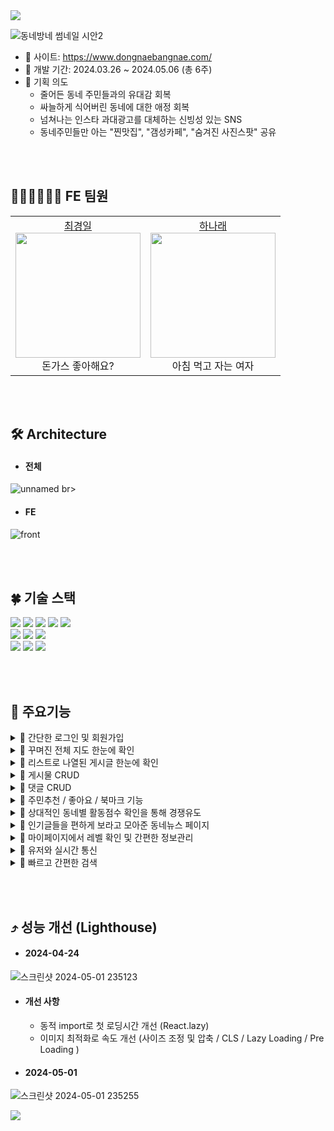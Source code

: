<img src="https://capsule-render.vercel.app/api?type=waving&color=0:85daff,100:6799fe&height=100" />

![동네방네 썸네일 시안2](https://github.com/Nawabali-project/Nawabali-FE/assets/80045891/a0a3aa24-c2a2-46f9-872a-b66258c6d6ce)

* 🔗 사이트: https://www.dongnaebangnae.com/
* 📆 개발 기간: 2024.03.26 ~ 2024.05.06 (총 6주)
* 🌱 기획 의도
  * 줄어든 동네 주민들과의 유대감 회복
  * 싸늘하게 식어버린 동네에 대한 애정 회복
  * 넘쳐나는 인스타 과대광고를 대체하는 신빙성 있는 SNS
  * 동네주민들만 아는 "찐맛집", "갬성카페", "숨겨진 사진스팟" 공유


<br><br>
## 🧑🏻‍💻👩🏻‍💻 FE 팀원
<table>
  <tbody>
    <tr>
      <td align="center">
        <a href="https://github.com/inhachoi">최경일</a><br />
        <img src="https://scontent-ssn1-1.cdninstagram.com/v/t51.2885-15/387265705_688108082998779_5231387308078165349_n.jpg?stp=dst-jpg_s150x150&_nc_ht=scontent-ssn1-1.cdninstagram.com&_nc_cat=103&_nc_ohc=VqkETrfmL_EQ7kNvgEz6-fE&edm=AGXveE0BAAAA&ccb=7-5&oh=00_AfAokniF-Ao9PXx3EFNym1c8mseIwhiJYnrkuLYkRZ5aaA&oe=66382C92&_nc_sid=cf751b" width="200px;" alt=""/><br />
         돈가스 좋아해요? <br />
        </td>
      <td align="center">
        <a href="https://github.com/1roo">하나래</a><br />
        <img src="https://scontent-ssn1-1.cdninstagram.com/v/t51.12442-15/69368022_980938318926608_4714438118412745851_n.jpg?stp=c0.398.1024.1024a_dst-jpg_e35_s150x150&_nc_ht=scontent-ssn1-1.cdninstagram.com&_nc_cat=108&_nc_ohc=YjyM_2KJLjcQ7kNvgGYoJvc&edm=AGXveE0BAAAA&ccb=7-5&oh=00_AfANWQdR07IR3pkt-AVZfkHDuHN0o4KrN9koCeWCXOnnyw&oe=66343A24&_nc_sid=cf751b" width="200px;" alt=""/><br />
         아침 먹고 자는 여자 <br />
        </td>
    </tr>
  </tbody>
</table>


<br><br>
## 🛠 Architecture
* #### 전체
![unnamed](https://github.com/Nawabali-project/Nawabali-FE/assets/80045891/6eba048d-a713-4574-82f6-25e68319b121)
br>
* #### FE
![front](https://github.com/Nawabali-project/Nawabali-FE/assets/80045891/d47032a5-765c-4027-8d27-c96f0e5e20a3)



<br><br>
## 🍀 기술 스택
<div align='left'>
  <img src="https://img.shields.io/badge/html5-E34F26?style=for-the-badge&logo=html5&logoColor=white"> 
  <img src="https://img.shields.io/badge/css-1572B6?style=for-the-badge&logo=css3&logoColor=white"> 
  <img src="https://img.shields.io/badge/javascript-F7DF1E?style=for-the-badge&logo=javascript&logoColor=black"> 
  <img src="https://img.shields.io/badge/TypeScript-3178C6?style=for-the-badge&logo=typescript&logoColor=white">
  <img src="https://img.shields.io/badge/react-61DAFB?style=for-the-badge&logo=react&logoColor=black"> 
  <br>
  <img src="https://img.shields.io/badge/socket.io--client-007CE2?style=for-the-badge&logo=axios&logoColor=white">
  <img src="https://img.shields.io/badge/Axios-%23593d88.svg?style=for-the-badge&logoColor=000000">
  <img src="https://img.shields.io/badge/styled--components-DB7093?style=for-the-badge&logo=styled-components&logoColor=white">
  <br>
  <img src="https://img.shields.io/badge/GitHub%20Actions-232F3E?style=for-the-badge&logo=GitHubActions&logoColor=2088FF"/>
  <img src="https://img.shields.io/badge/github-181717?style=for-the-badge&logo=github&logoColor=white">
  <img src="https://img.shields.io/badge/git-F05032?style=for-the-badge&logo=git&logoColor=white">
  <br>
</div>

<br><br>
## 🔎 주요기능

<details>
<summary>🌟 간단한 로그인 및 회원가입</summary>
<br>

- 로컬 로그인 / 회원가입 (이메일 인증기능)
- 소셜 로그인 (kakao)

</details>

<details>
<summary>🌟 꾸며진 전체 지도 한눈에 확인</summary>
<br>

- 지도 API 연동 (kakao)
- 게시물 작성시 해당위치에 게시물이 놓아짐
- 지역 / 카테고리 별로 이동 및 분류 가능

</details>

<details>
<summary>🌟 리스트로 나열된 게시글 한눈에 확인</summary>
<br>

- 지역 / 카테고리 별로 분류 가능

</details>

<details>
<summary>🌟 게시물 CRUD</summary>
<br>

- 게시물 작성은 본인 동네에만 작성 가능

</details>

<details>
<summary>🌟 댓글 CRUD</summary>
<br>

- 댓글을 통해 사람들과 소통

</details>

<details>
<summary>🌟 주민추천 / 좋아요 / 북마크 기능</summary>
<br>

- 주민추천은 게시물이 작성된 동네의 주민만 클릭 가능
- 좋아요는 외부주민도 클릭 가능
- 북마크를 통해 맘에 드는 게시물 저장해두기

</details>

<details>
<summary>🌟 상대적인 동네별 활동점수 확인을 통해 경쟁유도</summary>
<br>

- 서울시 25개 구를 경계선으로 나누고 클릭시 점수를 쉽게 확인할 수 있게함
- '구'별 주민추천 수 + 게시물 수로 점수 측정
- 점수가 상대적으로 높은 지역일수록 색을 진하게 표시
- 해당 구에 가장 많은 게시물 카테고리가 사진으로 뜸

</details>

<details>
<summary>🌟 인기글들을 편하게 보라고 모아준 동네뉴스 페이지</summary>
<br>

- 자동 및 수동으로 동적으로 동작하는 화면으로 편하게 확인
- 지역별로 일주일간 사람들이 가장 많이 찾은 게시글들 확인
- 본인 지역의 인기 게시글 확인
- 다른 지역의 인기 게시글 확인
- 카테고리별로 인기많은 동네와 해당 게시글 확인

</details>

<details>
<summary>🌟 마이페이지에서 레벨 확인 및 간편한 정보관리</summary>
<br>

- 프로필 사진에 레벨에 따른 귀여운 모자 표시 (주민 / 토박이 / 터줏대감)
- 다양한 개인정보 수정 가능 (닉네임, 거주지역, 프로필 사진 ...)
- 내가 쓴 게시물과 북마크해둔 게시물 확인 가능

</details>

<details>
<summary>🌟 유저와 실시간 통신</summary>
<br>

- 1:1 실시간으로 익명의 유저와 소통

</details>

<details>
<summary>🌟 빠르고 간편한 검색</summary>
<br>

- 게시물 내용으로 빠른 검색 가능

</details>

  

<br><br>
## ⤴️ 성능 개선 (Lighthouse)

* #### 2024-04-24
![스크린샷 2024-05-01 235123](https://github.com/Nawabali-project/Nawabali-FE/assets/80045891/5f937f8d-3b2d-44ad-9be0-ec1b61fce0e9)

* #### 개선 사항
  * 동적 import로 첫 로딩시간 개선 (React.lazy)
  * 이미지 최적화로 속도 개선 (사이즈 조정 및 압축 / CLS / Lazy Loading / Pre Loading )

* #### 2024-05-01
![스크린샷 2024-05-01 235255](https://github.com/Nawabali-project/Nawabali-FE/assets/80045891/6086b80d-3303-4223-858f-c9256937e268)



<img src="https://capsule-render.vercel.app/api?type=waving&color=0:85daff,180:6799fe&height=100&section=footer" />

